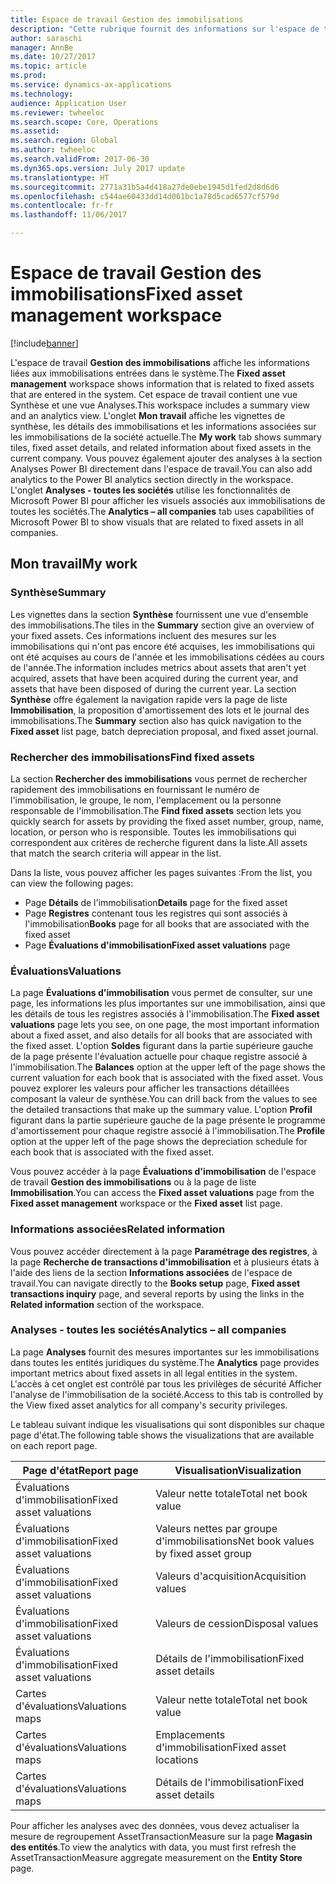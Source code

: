 ```yaml
---
title: Espace de travail Gestion des immobilisations
description: "Cette rubrique fournit des informations sur l'espace de travail Gestion des immobilisations. Cet espace de travail affiche les informations liées aux immobilisations entrées dans le système. Il inclut une vue Synthèse et une vue Analyses."
author: saraschi
manager: AnnBe
ms.date: 10/27/2017
ms.topic: article
ms.prod: 
ms.service: dynamics-ax-applications
ms.technology: 
audience: Application User
ms.reviewer: twheeloc
ms.search.scope: Core, Operations
ms.assetid: 
ms.search.region: Global
ms.author: twheeloc
ms.search.validFrom: 2017-06-30
ms.dyn365.ops.version: July 2017 update
ms.translationtype: HT
ms.sourcegitcommit: 2771a31b5a4d418a27de0ebe1945d1fed2d8d6d6
ms.openlocfilehash: c544ae60433dd14d061bc1a78d5cad6577cf579d
ms.contentlocale: fr-fr
ms.lasthandoff: 11/06/2017

---
```


# <a name="fixed-asset-management-workspace"></a><span data-ttu-id="0c5af-105">Espace de travail Gestion des immobilisations</span><span class="sxs-lookup"><span data-stu-id="0c5af-105">Fixed asset management workspace</span></span>

[!include[banner](../includes/banner.md)]

<span data-ttu-id="0c5af-106">L'espace de travail **Gestion des immobilisations** affiche les informations liées aux immobilisations entrées dans le système.</span><span class="sxs-lookup"><span data-stu-id="0c5af-106">The **Fixed asset management** workspace shows information that is related to fixed assets that are entered in the system.</span></span> <span data-ttu-id="0c5af-107">Cet espace de travail contient une vue Synthèse et une vue Analyses.</span><span class="sxs-lookup"><span data-stu-id="0c5af-107">This workspace includes a summary view and an analytics view.</span></span> <span data-ttu-id="0c5af-108">L'onglet **Mon travail** affiche les vignettes de synthèse, les détails des immobilisations et les informations associées sur les immobilisations de la société actuelle.</span><span class="sxs-lookup"><span data-stu-id="0c5af-108">The **My work** tab shows summary tiles, fixed asset details, and related information about fixed assets in the current company.</span></span> <span data-ttu-id="0c5af-109">Vous pouvez également ajouter des analyses à la section Analyses Power BI directement dans l'espace de travail.</span><span class="sxs-lookup"><span data-stu-id="0c5af-109">You can also add analytics to the Power BI analytics section directly in the workspace.</span></span> <span data-ttu-id="0c5af-110">L'onglet **Analyses - toutes les sociétés** utilise les fonctionnalités de Microsoft Power BI pour afficher les visuels associés aux immobilisations de toutes les sociétés.</span><span class="sxs-lookup"><span data-stu-id="0c5af-110">The **Analytics – all companies** tab uses capabilities of Microsoft Power BI to show visuals that are related to fixed assets in all companies.</span></span>

## <a name="my-work"></a><span data-ttu-id="0c5af-111">Mon travail</span><span class="sxs-lookup"><span data-stu-id="0c5af-111">My work</span></span>

### <a name="summary"></a><span data-ttu-id="0c5af-112">Synthèse</span><span class="sxs-lookup"><span data-stu-id="0c5af-112">Summary</span></span>

<span data-ttu-id="0c5af-113">Les vignettes dans la section **Synthèse** fournissent une vue d'ensemble des immobilisations.</span><span class="sxs-lookup"><span data-stu-id="0c5af-113">The tiles in the **Summary** section give an overview of your fixed assets.</span></span> <span data-ttu-id="0c5af-114">Ces informations incluent des mesures sur les immobilisations qui n'ont pas encore été acquises, les immobilisations qui ont été acquises au cours de l'année et les immobilisations cédées au cours de l'année.</span><span class="sxs-lookup"><span data-stu-id="0c5af-114">The information includes metrics about assets that aren't yet acquired, assets that have been acquired during the current year, and assets that have been disposed of during the current year.</span></span> <span data-ttu-id="0c5af-115">La section **Synthèse** offre également la navigation rapide vers la page de liste **Immobilisation**, la proposition d'amortissement des lots et le journal des immobilisations.</span><span class="sxs-lookup"><span data-stu-id="0c5af-115">The **Summary** section also has quick navigation to the **Fixed asset** list page, batch depreciation proposal, and fixed asset journal.</span></span>

### <a name="find-fixed-assets"></a><span data-ttu-id="0c5af-116">Rechercher des immobilisations</span><span class="sxs-lookup"><span data-stu-id="0c5af-116">Find fixed assets</span></span>

<span data-ttu-id="0c5af-117">La section **Rechercher des immobilisations** vous permet de rechercher rapidement des immobilisations en fournissant le numéro de l'immobilisation, le groupe, le nom, l'emplacement ou la personne responsable de l'immobilisation.</span><span class="sxs-lookup"><span data-stu-id="0c5af-117">The **Find fixed assets** section lets you quickly search for assets by providing the fixed asset number, group, name, location, or person who is responsible.</span></span> <span data-ttu-id="0c5af-118">Toutes les immobilisations qui correspondent aux critères de recherche figurent dans la liste.</span><span class="sxs-lookup"><span data-stu-id="0c5af-118">All assets that match the search criteria will appear in the list.</span></span>

<span data-ttu-id="0c5af-119">Dans la liste, vous pouvez afficher les pages suivantes :</span><span class="sxs-lookup"><span data-stu-id="0c5af-119">From the list, you can view the following pages:</span></span>

 - <span data-ttu-id="0c5af-120">Page **Détails** de l'immobilisation</span><span class="sxs-lookup"><span data-stu-id="0c5af-120">**Details** page for the fixed asset</span></span>
 - <span data-ttu-id="0c5af-121">Page **Registres** contenant tous les registres qui sont associés à l'immobilisation</span><span class="sxs-lookup"><span data-stu-id="0c5af-121">**Books** page for all books that are associated with the fixed asset</span></span>
 - <span data-ttu-id="0c5af-122">Page **Évaluations d'immobilisation**</span><span class="sxs-lookup"><span data-stu-id="0c5af-122">**Fixed asset valuations** page</span></span>

### <a name="valuations"></a><span data-ttu-id="0c5af-123">Évaluations</span><span class="sxs-lookup"><span data-stu-id="0c5af-123">Valuations</span></span>

<span data-ttu-id="0c5af-124">La page **Évaluations d'immobilisation** vous permet de consulter, sur une page, les informations les plus importantes sur une immobilisation, ainsi que les détails de tous les registres associés à l'immobilisation.</span><span class="sxs-lookup"><span data-stu-id="0c5af-124">The **Fixed asset valuations** page lets you see, on one page, the most important information about a fixed asset, and also details for all books that are associated with the fixed asset.</span></span> <span data-ttu-id="0c5af-125">L'option **Soldes** figurant dans la partie supérieure gauche de la page présente l'évaluation actuelle pour chaque registre associé à l'immobilisation.</span><span class="sxs-lookup"><span data-stu-id="0c5af-125">The **Balances** option at the upper left of the page shows the current valuation for each book that is associated with the fixed asset.</span></span> <span data-ttu-id="0c5af-126">Vous pouvez explorer les valeurs pour afficher les transactions détaillées composant la valeur de synthèse.</span><span class="sxs-lookup"><span data-stu-id="0c5af-126">You can drill back from the values to see the detailed transactions that make up the summary value.</span></span> <span data-ttu-id="0c5af-127">L'option **Profil** figurant dans la partie supérieure gauche de la page présente le programme d'amortissement pour chaque registre associé à l'immobilisation.</span><span class="sxs-lookup"><span data-stu-id="0c5af-127">The **Profile** option at the upper left of the page shows the depreciation schedule for each book that is associated with the fixed asset.</span></span>

<span data-ttu-id="0c5af-128">Vous pouvez accéder à la page **Évaluations d'immobilisation** de l'espace de travail **Gestion des immobilisations** ou à la page de liste **Immobilisation**.</span><span class="sxs-lookup"><span data-stu-id="0c5af-128">You can access the **Fixed asset valuations** page from the **Fixed asset management** workspace or the **Fixed asset** list page.</span></span>

### <a name="related-information"></a><span data-ttu-id="0c5af-129">Informations associées</span><span class="sxs-lookup"><span data-stu-id="0c5af-129">Related information</span></span>

<span data-ttu-id="0c5af-130">Vous pouvez accéder directement à la page **Paramétrage des registres**, à la page **Recherche de transactions d'immobilisation** et à plusieurs états à l'aide des liens de la section **Informations associées** de l'espace de travail.</span><span class="sxs-lookup"><span data-stu-id="0c5af-130">You can navigate directly to the **Books setup** page, **Fixed asset transactions inquiry** page, and several reports by using the links in the **Related information** section of the workspace.</span></span>

### <a name="analytics--all-companies"></a><span data-ttu-id="0c5af-131">Analyses - toutes les sociétés</span><span class="sxs-lookup"><span data-stu-id="0c5af-131">Analytics – all companies</span></span>

<span data-ttu-id="0c5af-132">La page **Analyses** fournit des mesures importantes sur les immobilisations dans toutes les entités juridiques du système.</span><span class="sxs-lookup"><span data-stu-id="0c5af-132">The **Analytics** page provides important metrics about fixed assets in all legal entities in the system.</span></span> <span data-ttu-id="0c5af-133">L'accès à cet onglet est contrôlé par tous les privilèges de sécurité Afficher l'analyse de l'immobilisation de la société.</span><span class="sxs-lookup"><span data-stu-id="0c5af-133">Access to this tab is controlled by the View fixed asset analytics for all company's security privileges.</span></span>

<span data-ttu-id="0c5af-134">Le tableau suivant indique les visualisations qui sont disponibles sur chaque page d'état.</span><span class="sxs-lookup"><span data-stu-id="0c5af-134">The following table shows the visualizations that are available on each report page.</span></span>

| <span data-ttu-id="0c5af-135">Page d'état</span><span class="sxs-lookup"><span data-stu-id="0c5af-135">Report page</span></span>            | <span data-ttu-id="0c5af-136">Visualisation</span><span class="sxs-lookup"><span data-stu-id="0c5af-136">Visualization</span></span>        |
|------------------------|----------------------|
| <span data-ttu-id="0c5af-137">Évaluations d'immobilisation</span><span class="sxs-lookup"><span data-stu-id="0c5af-137">Fixed asset valuations</span></span> | <span data-ttu-id="0c5af-138">Valeur nette totale</span><span class="sxs-lookup"><span data-stu-id="0c5af-138">Total net book value</span></span> |
| <span data-ttu-id="0c5af-139">Évaluations d'immobilisation</span><span class="sxs-lookup"><span data-stu-id="0c5af-139">Fixed asset valuations</span></span> | <span data-ttu-id="0c5af-140">Valeurs nettes par groupe d'immobilisations</span><span class="sxs-lookup"><span data-stu-id="0c5af-140">Net book values by fixed asset group</span></span> |
| <span data-ttu-id="0c5af-141">Évaluations d'immobilisation</span><span class="sxs-lookup"><span data-stu-id="0c5af-141">Fixed asset valuations</span></span> | <span data-ttu-id="0c5af-142">Valeurs d'acquisition</span><span class="sxs-lookup"><span data-stu-id="0c5af-142">Acquisition values</span></span> |
| <span data-ttu-id="0c5af-143">Évaluations d'immobilisation</span><span class="sxs-lookup"><span data-stu-id="0c5af-143">Fixed asset valuations</span></span> | <span data-ttu-id="0c5af-144">Valeurs de cession</span><span class="sxs-lookup"><span data-stu-id="0c5af-144">Disposal values</span></span> |
| <span data-ttu-id="0c5af-145">Évaluations d'immobilisation</span><span class="sxs-lookup"><span data-stu-id="0c5af-145">Fixed asset valuations</span></span> | <span data-ttu-id="0c5af-146">Détails de l'immobilisation</span><span class="sxs-lookup"><span data-stu-id="0c5af-146">Fixed asset details</span></span> |
| <span data-ttu-id="0c5af-147">Cartes d'évaluations</span><span class="sxs-lookup"><span data-stu-id="0c5af-147">Valuations maps</span></span>        | <span data-ttu-id="0c5af-148">Valeur nette totale</span><span class="sxs-lookup"><span data-stu-id="0c5af-148">Total net book value</span></span> |
| <span data-ttu-id="0c5af-149">Cartes d'évaluations</span><span class="sxs-lookup"><span data-stu-id="0c5af-149">Valuations maps</span></span>        | <span data-ttu-id="0c5af-150">Emplacements d'immobilisation</span><span class="sxs-lookup"><span data-stu-id="0c5af-150">Fixed asset locations</span></span> |
| <span data-ttu-id="0c5af-151">Cartes d'évaluations</span><span class="sxs-lookup"><span data-stu-id="0c5af-151">Valuations maps</span></span>        | <span data-ttu-id="0c5af-152">Détails de l'immobilisation</span><span class="sxs-lookup"><span data-stu-id="0c5af-152">Fixed asset details</span></span> |

<span data-ttu-id="0c5af-153">Pour afficher les analyses avec des données, vous devez actualiser la mesure de regroupement AssetTransactionMeasure sur la page **Magasin des entités**.</span><span class="sxs-lookup"><span data-stu-id="0c5af-153">To view the analytics with data, you must first refresh the AssetTransactionMeasure aggregate measurement on the **Entity Store** page.</span></span>

